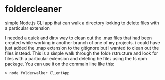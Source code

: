 # foldercleaner
simple Node.js CLI app that can walk a directory looking to delete files with a particular extension


I needed a quick and dirty way to clean out the .map files that had been created while working in another branch of one of my projects.  i could have just added the .map extension to the gitignore but I wanted to clean out the files instead.  This is a simple walk through the folde rstructure and look for files with a particular extension and deleting he files using the fs npm package. You can use it on the commain line like this:

```
> node folderwalker ClientApp
```
